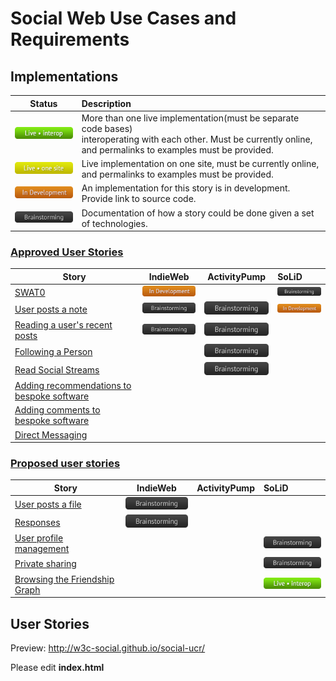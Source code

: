 # Social Web Use Cases and Requirements

## Implementations

Status | Description
-------|:-----------
![Live - interop](/img/live-interop.png) | More than one live implementation(must be separate code bases)<br> interoperating with each other. Must be currently online,<br>and permalinks to examples must be provided.
![Live - one site](/img/live-one.png) | Live implementation on one site, must be currently online,<br>and permalinks to examples must be provided. 
![In Development](/img/development.png) | An implementation for this story is in development. Provide link to source code.
![Brainstorming](/img/brainstorming.png) | Documentation of how a story could be done given a set of technologies.

### [Approved User Stories](https://www.w3.org/wiki/Socialwg/Social_API/User_stories#Approved_user_stories)

Story | IndieWeb | ActivityPump | SoLiD
------|:--------:|:------------:|:------
[SWAT0](https://www.w3.org/wiki/Socialwg/SWAT0) | [![Live - interop](/img/development.png)](http://tantek.com/2015/193/t2/user-flow-permalinks-indieweb-swat0) | | [![Brainstorming](/img/brainstorming.png)](http://ods.openlinksw.com/dataspace/doc/dav/wiki/ODS/ODSSWATOTutorial)
[User posts a note](https://www.w3.org/wiki/Socialwg/Social_API/User_stories#User_posts_a_note) | [![Brainstorming](/img/brainstorming.png)](https://github.com/aaronpk/Micropub/blob/master/user-stories/user-posts-a-note.md) |  [![Brainstorming](/img/brainstorming.png)](https://github.com/w3c-social/activitypump/blob/master/userstories/user-posts-a-note.md) | [![In Development](/img/development.png)](https://github.com/linkeddata/solid#brief-example-of-solid-in-action) |
[Reading a user's recent posts](https://www.w3.org/wiki/Socialwg/Social_API/User_stories#Reading_a_user.27s_recent_posts) | [![Brainstorming](/img/brainstorming.png)](https://github.com/aaronpk/Micropub/blob/master/user-stories/reading-recent-posts.md) | [![Brainstorming](/img/brainstorming.png)](https://github.com/w3c-social/activitypump/blob/master/userstories/reading-a-users-recent-posts.md) |  |
[Following a Person](https://www.w3.org/wiki/Socialwg/Social_API/User_stories#Following_a_person) |  | [![Brainstorming](/img/brainstorming.png)](https://github.com/w3c-social/activitypump/blob/master/userstories/following-a-person.md) |  |
[Read Social Streams](https://www.w3.org/wiki/Socialwg/Social_API/User_stories#Inbox) |  | [![Brainstorming](/img/brainstorming.png)](https://github.com/w3c-social/activitypump/blob/master/userstories/inbox.md) |  |
[Adding recommendations to bespoke software](https://www.w3.org/wiki/Socialwg/Social_API/User_stories#Integration_:_Adding_recommendations_to_bespoke_software) |  |  |  |
[Adding comments to bespoke software](https://www.w3.org/wiki/Socialwg/Social_API/User_stories#Integration_:_Adding_comments_to_bespoke_software) |  |  |  |
[Direct Messaging](https://www.w3.org/wiki/Socialwg/Social_API/User_stories#Direct_Messaging) |  |  |  |

### [Proposed user stories](https://www.w3.org/wiki/Socialwg/Social_API/User_stories#Proposed_user_stories)

Story | IndieWeb | ActivityPump | SoLiD
------|:--------:|:------------:|:------
[User posts a file](https://www.w3.org/wiki/Socialwg/Social_API/User_stories#User_posts_a_file) | [![Brainstorming](/img/brainstorming.png)](https://github.com/aaronpk/Micropub/blob/master/user-stories/user-posts-a-file.md) |  |  |
[Responses](https://www.w3.org/wiki/Socialwg/Social_API/User_stories#Responses) | [![Brainstorming](/img/brainstorming.png)](https://github.com/aaronpk/Micropub/blob/master/user-stories/responses.md) |  |  |
[User profile management](https://www.w3.org/wiki/Socialwg/Social_API/User_stories#User_profile_management) |  |  | [![Brainstorming](/img/brainstorming.png)](https://github.com/linkeddata/SoLiD/blob/master/UserStories/UserProfileManagement.md)
[Private sharing](https://www.w3.org/wiki/Socialwg/Social_API/User_stories#Private_Sharing) |  |  | [![Brainstorming](/img/brainstorming.png)](https://github.com/linkeddata/SoLiD/blob/master/UserStories/PrivateSharing.md)
[Browsing the Friendship Graph](https://www.w3.org/wiki/Socialwg/Social_API/User_stories#Browsing_the_Friendship_Graph) | |  |  [![Live - interop](/img/live-interop.png)](https://github.com/w3c-social/SoLiD/blob/master/UserStories/BrowsingTheFriendshipGraph.md)|


## User Stories

Preview: http://w3c-social.github.io/social-ucr/

Please edit **index.html**


